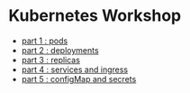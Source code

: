Kubernetes Workshop
===================

- [part 1 : pods](https://github.com/graillus/workshop-kubernetes/tree/master/workshop/part_1)
- [part 2 : deployments](https://github.com/graillus/workshop-kubernetes/tree/master/workshop/part_2)
- [part 3 : replicas](https://github.com/graillus/workshop-kubernetes/tree/master/workshop/part_3)
- [part 4 : services and ingress](https://github.com/graillus/workshop-kubernetes/tree/master/workshop/part_4)
- [part 5 : configMap and secrets](https://github.com/graillus/workshop-kubernetes/tree/master/workshop/part_5)
